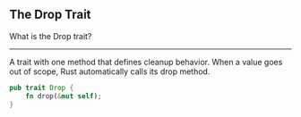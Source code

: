 ## The Drop Trait

What is the Drop trait?

---

A trait with one method that defines cleanup behavior. When a value goes out of scope, Rust automatically calls its drop method.

```rust
pub trait Drop {
    fn drop(&mut self);
}
```

